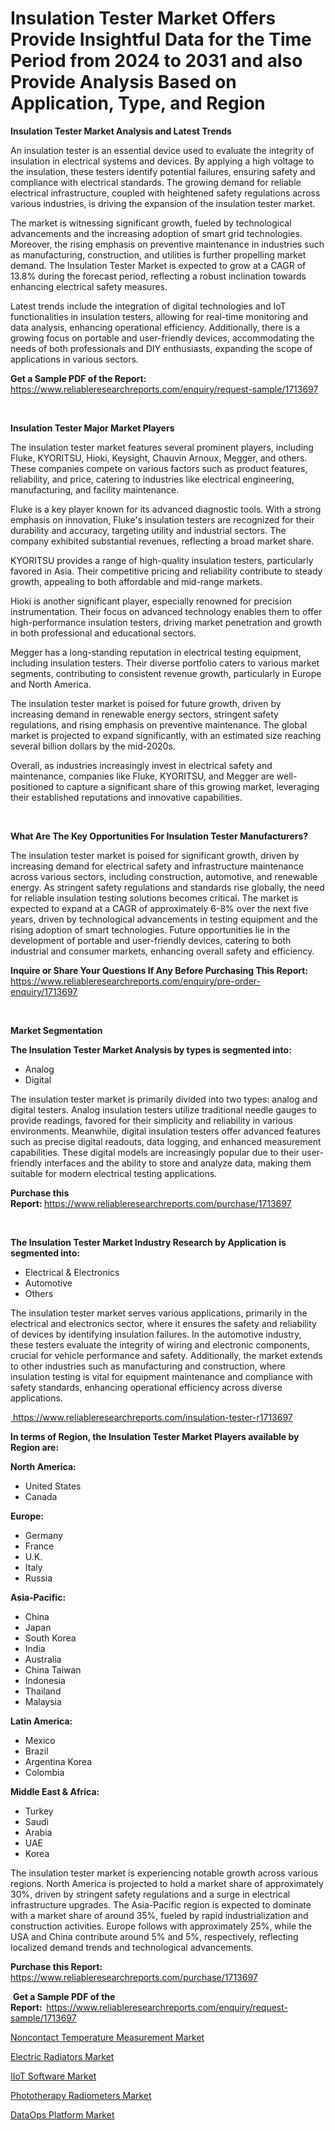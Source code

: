 <p><h1>Insulation Tester Market Offers Provide Insightful Data for the Time Period from 2024 to 2031 and also Provide Analysis Based on Application, Type, and Region</h1></p><p><strong>Insulation Tester Market Analysis and Latest Trends</strong></p>
<p><p>An insulation tester is an essential device used to evaluate the integrity of insulation in electrical systems and devices. By applying a high voltage to the insulation, these testers identify potential failures, ensuring safety and compliance with electrical standards. The growing demand for reliable electrical infrastructure, coupled with heightened safety regulations across various industries, is driving the expansion of the insulation tester market.</p><p>The market is witnessing significant growth, fueled by technological advancements and the increasing adoption of smart grid technologies. Moreover, the rising emphasis on preventive maintenance in industries such as manufacturing, construction, and utilities is further propelling market demand. The Insulation Tester Market is expected to grow at a CAGR of 13.8% during the forecast period, reflecting a robust inclination towards enhancing electrical safety measures.</p><p>Latest trends include the integration of digital technologies and IoT functionalities in insulation testers, allowing for real-time monitoring and data analysis, enhancing operational efficiency. Additionally, there is a growing focus on portable and user-friendly devices, accommodating the needs of both professionals and DIY enthusiasts, expanding the scope of applications in various sectors.</p></p>
<p><strong>Get a Sample PDF of the Report:&nbsp;</strong> <a href="https://www.reliableresearchreports.com/enquiry/request-sample/1713697?utm_campaign=116&utm_medium=2&utm_source=Github&utm_content=ia&utm_term=22102024&utm_id=insulation-tester">https://www.reliableresearchreports.com/enquiry/request-sample/1713697</a></p>
<p>&nbsp;</p>
<p><strong>Insulation Tester Major Market Players</strong></p>
<p><p>The insulation tester market features several prominent players, including Fluke, KYORITSU, Hioki, Keysight, Chauvin Arnoux, Megger, and others. These companies compete on various factors such as product features, reliability, and price, catering to industries like electrical engineering, manufacturing, and facility maintenance.</p><p>Fluke is a key player known for its advanced diagnostic tools. With a strong emphasis on innovation, Fluke's insulation testers are recognized for their durability and accuracy, targeting utility and industrial sectors. The company exhibited substantial revenues, reflecting a broad market share.</p><p>KYORITSU provides a range of high-quality insulation testers, particularly favored in Asia. Their competitive pricing and reliability contribute to steady growth, appealing to both affordable and mid-range markets.</p><p>Hioki is another significant player, especially renowned for precision instrumentation. Their focus on advanced technology enables them to offer high-performance insulation testers, driving market penetration and growth in both professional and educational sectors.</p><p>Megger has a long-standing reputation in electrical testing equipment, including insulation testers. Their diverse portfolio caters to various market segments, contributing to consistent revenue growth, particularly in Europe and North America.</p><p>The insulation tester market is poised for future growth, driven by increasing demand in renewable energy sectors, stringent safety regulations, and rising emphasis on preventive maintenance. The global market is projected to expand significantly, with an estimated size reaching several billion dollars by the mid-2020s. </p><p>Overall, as industries increasingly invest in electrical safety and maintenance, companies like Fluke, KYORITSU, and Megger are well-positioned to capture a significant share of this growing market, leveraging their established reputations and innovative capabilities.</p></p>
<p>&nbsp;</p>
<p><strong>What Are The Key Opportunities For Insulation Tester Manufacturers?</strong></p>
<p><p>The insulation tester market is poised for significant growth, driven by increasing demand for electrical safety and infrastructure maintenance across various sectors, including construction, automotive, and renewable energy. As stringent safety regulations and standards rise globally, the need for reliable insulation testing solutions becomes critical. The market is expected to expand at a CAGR of approximately 6-8% over the next five years, driven by technological advancements in testing equipment and the rising adoption of smart technologies. Future opportunities lie in the development of portable and user-friendly devices, catering to both industrial and consumer markets, enhancing overall safety and efficiency.</p></p>
<p><strong>Inquire or Share Your Questions If Any Before Purchasing This Report:</strong> <a href="https://www.reliableresearchreports.com/enquiry/pre-order-enquiry/1713697?utm_campaign=116&utm_medium=2&utm_source=Github&utm_content=ia&utm_term=22102024&utm_id=insulation-tester">https://www.reliableresearchreports.com/enquiry/pre-order-enquiry/1713697</a></p>
<p>&nbsp;</p>
<p><strong>Market Segmentation</strong></p>
<p><strong>The Insulation Tester Market Analysis by types is segmented into:</strong></p>
<p><ul><li>Analog</li><li>Digital</li></ul></p>
<p><p>The insulation tester market is primarily divided into two types: analog and digital testers. Analog insulation testers utilize traditional needle gauges to provide readings, favored for their simplicity and reliability in various environments. Meanwhile, digital insulation testers offer advanced features such as precise digital readouts, data logging, and enhanced measurement capabilities. These digital models are increasingly popular due to their user-friendly interfaces and the ability to store and analyze data, making them suitable for modern electrical testing applications.</p></p>
<p><strong>Purchase this Report:&nbsp;</strong><a href="https://www.reliableresearchreports.com/purchase/1713697?utm_campaign=116&utm_medium=2&utm_source=Github&utm_content=ia&utm_term=22102024&utm_id=insulation-tester">https://www.reliableresearchreports.com/purchase/1713697</a></p>
<p>&nbsp;</p>
<p><strong>The Insulation Tester Market Industry Research by Application is segmented into:</strong></p>
<p><ul><li>Electrical & Electronics</li><li>Automotive</li><li>Others</li></ul></p>
<p><p>The insulation tester market serves various applications, primarily in the electrical and electronics sector, where it ensures the safety and reliability of devices by identifying insulation failures. In the automotive industry, these testers evaluate the integrity of wiring and electronic components, crucial for vehicle performance and safety. Additionally, the market extends to other industries such as manufacturing and construction, where insulation testing is vital for equipment maintenance and compliance with safety standards, enhancing operational efficiency across diverse applications.</p></p>
<p><a href="https://www.reliableresearchreports.com/insulation-tester-r1713697?utm_campaign=116&utm_medium=2&utm_source=Github&utm_content=ia&utm_term=22102024&utm_id=insulation-tester">&nbsp;https://www.reliableresearchreports.com/insulation-tester-r1713697</a></p>
<p><strong>In terms of Region, the Insulation Tester Market Players available by Region are:</strong></p>
<p>
    <p> <strong> North America: </strong>
        <ul>
            <li>United States</li>
            <li>Canada</li>
        </ul>
        </p> 
    <p> <strong> Europe: </strong>
        <ul>
            <li>Germany</li>
            <li>France</li>
            <li>U.K.</li>
            <li>Italy</li>
            <li>Russia</li>
        </ul>
        </p> 
    <p> <strong> Asia-Pacific: </strong>
        <ul>
            <li>China</li>
            <li>Japan</li>
            <li>South Korea</li>
            <li>India</li>
            <li>Australia</li>
            <li>China Taiwan</li>
            <li>Indonesia</li>
            <li>Thailand</li>
            <li>Malaysia</li>
        </ul>
        </p> 
    <p> <strong> Latin America: </strong>
        <ul>
            <li>Mexico</li>
            <li>Brazil</li>
            <li>Argentina Korea</li>
            <li>Colombia</li>
        </ul>
        </p> 
    <p> <strong> Middle East & Africa: </strong>
        <ul>
            <li>Turkey</li>
            <li>Saudi</li>
            <li>Arabia</li>
            <li>UAE</li>
            <li>Korea</li>
        </ul>
    </p>
    </p>
<p><p>The insulation tester market is experiencing notable growth across various regions. North America is projected to hold a market share of approximately 30%, driven by stringent safety regulations and a surge in electrical infrastructure upgrades. The Asia-Pacific region is expected to dominate with a market share of around 35%, fueled by rapid industrialization and construction activities. Europe follows with approximately 25%, while the USA and China contribute around 5% and 5%, respectively, reflecting localized demand trends and technological advancements.</p></p>
<p><strong>Purchase this Report: </strong><a href="https://www.reliableresearchreports.com/purchase/1713697?utm_campaign=116&utm_medium=2&utm_source=Github&utm_content=ia&utm_term=22102024&utm_id=insulation-tester">https://www.reliableresearchreports.com/purchase/1713697</a></p>
<p>&nbsp;<strong>Get a Sample PDF of the Report:&nbsp;&nbsp;</strong><a href="https://www.reliableresearchreports.com/enquiry/request-sample/1713697?utm_campaign=116&utm_medium=2&utm_source=Github&utm_content=ia&utm_term=22102024&utm_id=insulation-tester">https://www.reliableresearchreports.com/enquiry/request-sample/1713697</a></p>
<p><strong></strong></p>
<p><p><a href="https://github.com/AlbertGonzalez266/Market-Research-Report-List-1/blob/main/noncontact-temperature-measurement-market.md?utm_campaign=116&utm_medium=2&utm_source=Github&utm_content=ia&utm_term=22102024&utm_id=insulation-tester">Noncontact Temperature Measurement Market</a></p><p><a href="https://issuu.com/reportprime-2/docs/electric-radiators-market-size-2030_c2a4f986c5d013?utm_campaign=116&utm_medium=2&utm_source=Github&utm_content=ia&utm_term=22102024&utm_id=insulation-tester">Electric Radiators Market</a></p><p><a href="https://www.linkedin.com/pulse/global-iiot-software-market-size-trends-analysis-regional-outlook-sa4ac?utm_campaign=116&utm_medium=2&utm_source=Github&utm_content=ia&utm_term=22102024&utm_id=insulation-tester">IIoT Software Market</a></p><p><a href="https://github.com/JavierDDowns/Market-Research-Report-List-1/blob/main/phototherapy-radiometers-market.md?utm_campaign=116&utm_medium=2&utm_source=Github&utm_content=ia&utm_term=22102024&utm_id=insulation-tester">Phototherapy Radiometers Market</a></p><p><a href="https://www.linkedin.com/pulse/in-depth-dataops-platform-market-review-size-share-132cagr-uf0cc?utm_campaign=116&utm_medium=2&utm_source=Github&utm_content=ia&utm_term=22102024&utm_id=insulation-tester">DataOps Platform Market</a></p></p>